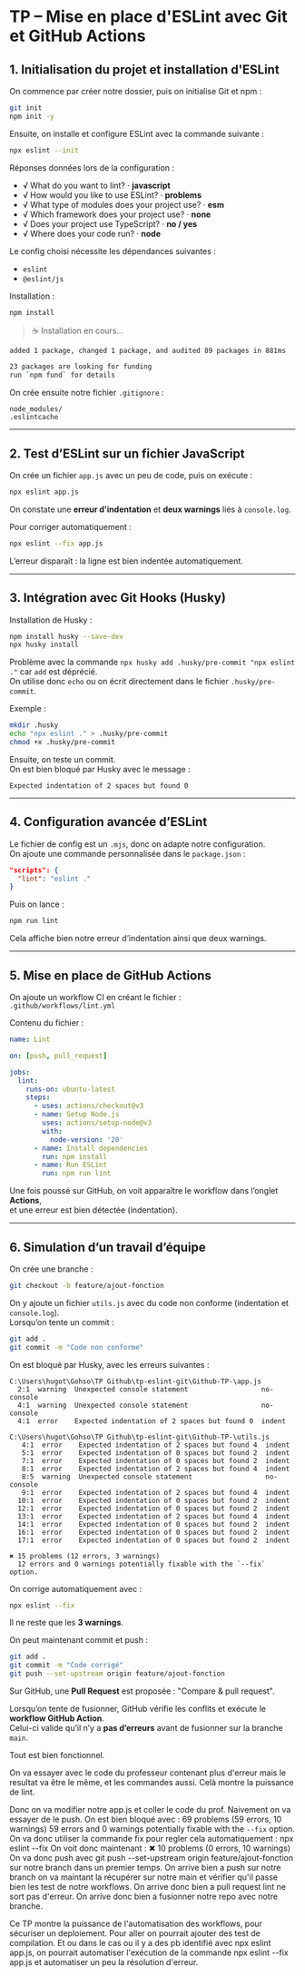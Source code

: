 # TP – Mise en place d'ESLint avec Git et GitHub Actions

## 1. Initialisation du projet et installation d'ESLint

On commence par créer notre dossier, puis on initialise Git et npm :

```bash
git init
npm init -y
```

Ensuite, on installe et configure ESLint avec la commande suivante :

```bash
npx eslint --init
```

Réponses données lors de la configuration :

- √ What do you want to lint? · **javascript**
- √ How would you like to use ESLint? · **problems**
- √ What type of modules does your project use? · **esm**
- √ Which framework does your project use? · **none**
- √ Does your project use TypeScript? · **no / yes**
- √ Where does your code run? · **node**

Le config choisi nécessite les dépendances suivantes :

- `eslint`
- `@eslint/js`

Installation :

```bash
npm install
```

> ☕️ Installation en cours...

```bash
added 1 package, changed 1 package, and audited 89 packages in 881ms

23 packages are looking for funding
run `npm fund` for details
```

On crée ensuite notre fichier `.gitignore` :

```
node_modules/
.eslintcache
```

---

## 2. Test d’ESLint sur un fichier JavaScript

On crée un fichier `app.js` avec un peu de code, puis on exécute :

```bash
npx eslint app.js
```

On constate une **erreur d'indentation** et **deux warnings** liés à `console.log`.

Pour corriger automatiquement :

```bash
npx eslint --fix app.js
```

L’erreur disparaît : la ligne est bien indentée automatiquement.

---

## 3. Intégration avec Git Hooks (Husky)

Installation de Husky :

```bash
npm install husky --save-dev
npx husky install
```

Problème avec la commande `npx husky add .husky/pre-commit "npx eslint ."` car `add` est déprécié.  
On utilise donc `echo` ou on écrit directement dans le fichier `.husky/pre-commit`.

Exemple :

```bash
mkdir .husky
echo "npx eslint ." > .husky/pre-commit
chmod +x .husky/pre-commit
```

Ensuite, on teste un commit.  
On est bien bloqué par Husky avec le message :

```
Expected indentation of 2 spaces but found 0
```

---

## 4. Configuration avancée d’ESLint

Le fichier de config est un `.mjs`, donc on adapte notre configuration.  
On ajoute une commande personnalisée dans le `package.json` :

```json
"scripts": {
  "lint": "eslint ."
}
```

Puis on lance :

```bash
npm run lint
```

Cela affiche bien notre erreur d’indentation ainsi que deux warnings.

---

## 5. Mise en place de GitHub Actions

On ajoute un workflow CI en créant le fichier :  
`.github/workflows/lint.yml`

Contenu du fichier :

```yaml
name: Lint

on: [push, pull_request]

jobs:
  lint:
    runs-on: ubuntu-latest
    steps:
      - uses: actions/checkout@v3
      - name: Setup Node.js
        uses: actions/setup-node@v3
        with:
          node-version: '20'
      - name: Install dependencies
        run: npm install
      - name: Run ESLint
        run: npm run lint
```

Une fois poussé sur GitHub, on voit apparaître le workflow dans l’onglet **Actions**,  
et une erreur est bien détectée (indentation).

---

## 6. Simulation d’un travail d’équipe

On crée une branche :

```bash
git checkout -b feature/ajout-fonction
```

On y ajoute un fichier `utils.js` avec du code non conforme (indentation et `console.log`).  
Lorsqu’on tente un commit :

```bash
git add .
git commit -m "Code non conforme"
```

On est bloqué par Husky, avec les erreurs suivantes :

```
C:\Users\hugot\Gohso\TP Github\tp-eslint-git\Github-TP-\app.js
  2:1  warning  Unexpected console statement                  no-console
  4:1  warning  Unexpected console statement                  no-console
  4:1  error    Expected indentation of 2 spaces but found 0  indent

C:\Users\hugot\Gohso\TP Github\tp-eslint-git\Github-TP-\utils.js
   4:1  error    Expected indentation of 2 spaces but found 4  indent
   5:1  error    Expected indentation of 0 spaces but found 2  indent
   7:1  error    Expected indentation of 0 spaces but found 2  indent
   8:1  error    Expected indentation of 2 spaces but found 4  indent
   8:5  warning  Unexpected console statement                  no-console
   9:1  error    Expected indentation of 2 spaces but found 4  indent
  10:1  error    Expected indentation of 0 spaces but found 2  indent
  12:1  error    Expected indentation of 0 spaces but found 2  indent
  13:1  error    Expected indentation of 2 spaces but found 4  indent
  14:1  error    Expected indentation of 0 spaces but found 2  indent
  16:1  error    Expected indentation of 0 spaces but found 2  indent
  17:1  error    Expected indentation of 0 spaces but found 2  indent

✖ 15 problems (12 errors, 3 warnings)
  12 errors and 0 warnings potentially fixable with the `--fix` option.
```

On corrige automatiquement avec :

```bash
npx eslint --fix
```

Il ne reste que les **3 warnings**.

On peut maintenant commit et push :

```bash
git add .
git commit -m "Code corrigé"
git push --set-upstream origin feature/ajout-fonction
```

Sur GitHub, une **Pull Request** est proposée : "Compare & pull request".

Lorsqu’on tente de fusionner, GitHub vérifie les conflits et exécute le **workflow GitHub Action**.  
Celui-ci valide qu’il n’y a **pas d’erreurs** avant de fusionner sur la branche `main`.

Tout est bien fonctionnel.

On va essayer avec le code du professeur contenant plus d'erreur mais le resultat va être le même, et les commandes aussi. Celà montre la puissance de lint.

Donc on va modifier notre app.js et coller le code du prof.
Naivement on va essayer de le push. On est bien bloqué avec : 69 problems (59 errors, 10 warnings)
  59 errors and 0 warnings potentially fixable with the `--fix` option.
On va donc utiliser la commande fix pour regler cela automatiquement : npx eslint --fix
On voit donc maintenant : ✖ 10 problems (0 errors, 10 warnings)
On va donc push avec git push --set-upstream origin feature/ajout-fonction sur notre branch dans un premier temps. 
On arrive bien a push sur notre branch on va maintant la récupérer sur notre main et vérifier qu'il passe bien les test de notre workflows. On arrive donc bien a pull request lint ne sort pas d'erreur. On arrive donc bien a fusionner notre repo avec notre branche.

Ce TP montre la puissance de l'automatisation des workflows, pour sécuriser un deploiement. Pour aller on pourrait ajouter des test de compilation. Et ou dans le cas ou il y a des pb identifié avec npx eslint app.js, on pourrait automatiser l'exécution de la commande npx eslint --fix app.js et automatiser un peu la résolution d'erreur.
